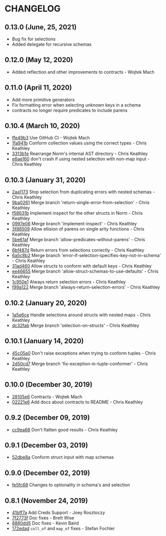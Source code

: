 # CHANGELOG

## 0.13.0 (June, 25, 2021)

* Bug fix for selections
* Added delegate for recursive schemas

## 0.12.0 (May 12, 2020)

* Added reflection and other improvements to contracts - Wojtek Mach

## 0.11.0 (April 11, 2020)

* Add more primitive generators
* Fix formatting error when selecting unknown keys in a schema
* contracts no longer require predicates to include parens

## 0.10.4 (March 10, 2020)

* [ffe49b3](https://github.com/keathley/norm/commit/ffe49b39dc3cf89c659e91f6958f938b5c6de5c1) Use GitHub CI - Wojtek Mach
* [1fa941b](https://github.com/keathley/norm/commit/1fa941b496463b682b18dcb8c31aedf4e50d5b60) Conform collection values using the correct types - Chris Keathley
* [3313b1e](https://github.com/keathley/norm/commit/3313b1eae8398c2d61daab8d64f7d4af7a522f82) Rearrange Norm's internal AST directory - Chris Keathley
* [e6ae160](https://github.com/keathley/norm/commit/e6ae160f23e382a30edc00e678b4c176025031cd) don't crash if using nested selection with non-map input - Chris Keathley

## 0.10.3 (January 31, 2020)
* [2aa1173](https://github.com/keathley/norm/commit/2aa1173a370d6ba37bca193dc46ef1e302c9216b) Stop selection from duplicating errors with nested schemas - Chris Keathley
* [9ba0261](https://github.com/keathley/norm/commit/9ba0261e91b200fd6807b64e820c4b7490fbc2eb) Merge branch 'return-single-error-from-selection' - Chris Keathley
* [f58631b](https://github.com/keathley/norm/commit/f58631beda926762a01c4e2d995b2d621ecb66a3) Implement inspect for the other structs in Norm - Chris Keathley
* [0997e06](https://github.com/keathley/norm/commit/0997e06edd259eae5267abc806fb1a0d59bc087e) Merge branch 'implement-inspect' - Chris Keathley
* [3f88509](https://github.com/keathley/norm/commit/3f8850912dc07ed06895e36d3419af1e77ef23a8) Allow ellision of parens on single arity functions - Chris Keathley
* [5be61af](https://github.com/keathley/norm/commit/5be61afc8f5b47297685bf3dcbc8e9bece0b494d) Merge branch 'allow-predicates-without-parens' - Chris Keathley
* [6bf487d](https://github.com/keathley/norm/commit/6bf487de2151fdb61c62210e22cefd4a96a41ea9) Return errors from selections correctly - Chris Keathley
* [6a5c8b2](https://github.com/keathley/norm/commit/6a5c8b2bc97d49b406b68074406dd205211c21f3) Merge branch 'error-if-selection-specifies-key-not-in-schema' - Chris Keathley
* [31ad460](https://github.com/keathley/norm/commit/31ad460710d88d01189188d1f38b78700891362c) Allow structs to conform with default keys - Chris Keathley
* [ee46655](https://github.com/keathley/norm/commit/ee466552e423d083a1ae2ffef7d114e56038040f) Merge branch 'allow-struct-schemas-to-use-defaults' - Chris Keathley
* [1c950e1](https://github.com/keathley/norm/commit/1c950e1aac7d510c67ca712a97e0e2bf521419b9) Always return selection errors - Chris Keathley
* [f99a122](https://github.com/keathley/norm/commit/f99a1229f8c109ee16493aa48f319287725f13f0) Merge branch 'always-return-selection-errors' - Chris Keathley

## 0.10.2 (January 20, 2020)

* [1a5e6ce](https://github.com/keathley/norm/commit/1a5e6ce7b0ace069342885e71b9fdfffd0fe0ee6) Handle selections around structs with nested maps - Chris Keathley
* [dc32fab](https://github.com/keathley/norm/commit/dc32fab3adade4a5b3b6ab76dbc9d2a9d84b1d13) Merge branch 'selection-on-structs' - Chris Keathley

## 0.10.1 (January 14, 2020)

* [45c05a0](https://github.com/keathley/norm/commit/45c05a003b0aa213b2e15803fa3130bc59a7c869) Don't raise exceptions when trying to conform tuples - Chris Keathley
* [2d50cd7](https://github.com/keathley/norm/commit/2d50cd7f869eb63637b103e3ef378080c2571c18) Merge branch 'fix-exception-in-tuple-conformer' - Chris Keathley

## 0.10.0 (December 30, 2019)

* [28105e6](https://github.com/keathley/norm/commit/28105e6d77245e9d21221028f25f860ab413e597) Contracts - Wojtek Mach
* [02221e6](https://github.com/keathley/norm/commit/02221e6a1f02cc15177df651591fff8e96089fc4) Add docs about contracts to README - Chris Keathley

## 0.9.2 (December 09, 2019)

* [cc9ea68](https://github.com/keathley/norm/commit/cc9ea6856ba9a08402d6077f749348d61c247565) Don't flatten good results - Chris Keathley

## 0.9.1 (December 03, 2019)

* [52dbe8a](https://github.com/keathley/norm/commit/52dbe8a19906c4d32311d09fbc666fccb0b45d2e) Conform struct input with map schemas

## 0.9.0 (December 02, 2019)

* [fe5fc68](https://github.com/keathley/norm/commit/fe5fc682bb9b4fd1ce03c9068303751193c33cdb) Changes to optionality in schema's and selection

## 0.8.1 (November 24, 2019)

* [41bff7a](https://github.com/keathley/norm/commit/41bff7a4af1296bc16eff298249f01546fcf245d) Add Credo Support - Joey Rosztoczy
* [7f2773f](https://github.com/keathley/norm/commit/7f2773fd4fb488a9a4c0a42c9bf3a7bf689eda55) Doc fixes - Brett Wise
* [8880dd5](https://github.com/keathley/norm/commit/8880dd590dc798aa306c19b8bcef4a0514bad498) Doc fixes - Kevin Baird
* [172edad](https://github.com/keathley/norm/commit/172edad05070f7d997fdb3dcfb43f1978188039c) `coll_of` and `map_of` fixes - Stefan Fochler
